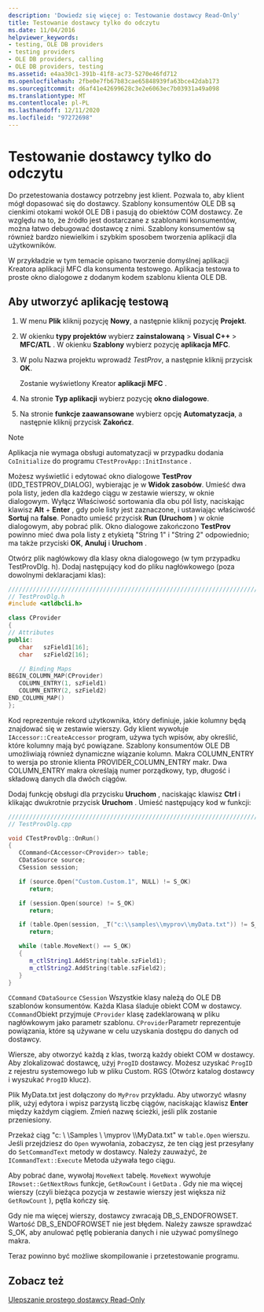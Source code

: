 ```yaml
---
description: 'Dowiedz się więcej o: Testowanie dostawcy Read-Only'
title: Testowanie dostawcy tylko do odczytu
ms.date: 11/04/2016
helpviewer_keywords:
- testing, OLE DB providers
- testing providers
- OLE DB providers, calling
- OLE DB providers, testing
ms.assetid: e4aa30c1-391b-41f8-ac73-5270e46fd712
ms.openlocfilehash: 2fbe0e7fb67b83cae65848939fa63bce42dab173
ms.sourcegitcommit: d6af41e42699628c3e2e6063ec7b03931a49a098
ms.translationtype: MT
ms.contentlocale: pl-PL
ms.lasthandoff: 12/11/2020
ms.locfileid: "97272698"
---
```

# <a name="testing-the-read-only-provider"></a>Testowanie dostawcy tylko do odczytu

Do przetestowania dostawcy potrzebny jest klient. Pozwala to, aby klient mógł dopasować się do dostawcy. Szablony konsumentów OLE DB są cienkimi otokami wokół OLE DB i pasują do obiektów COM dostawcy. Ze względu na to, że źródło jest dostarczane z szablonami konsumentów, można łatwo debugować dostawcę z nimi. Szablony konsumentów są również bardzo niewielkim i szybkim sposobem tworzenia aplikacji dla użytkowników.

W przykładzie w tym temacie opisano tworzenie domyślnej aplikacji Kreatora aplikacji MFC dla konsumenta testowego. Aplikacja testowa to proste okno dialogowe z dodanym kodem szablonu klienta OLE DB.

## <a name="to-create-the-test-application"></a>Aby utworzyć aplikację testową

1. W menu **Plik** kliknij pozycję **Nowy**, a następnie kliknij pozycję **Projekt**.

1. W okienku **typy projektów** wybierz **zainstalowaną**  >  **Visual C++**  >  **MFC/ATL** . W okienku **Szablony** wybierz pozycję **aplikacja MFC**.

1. W polu Nazwa projektu wprowadź *TestProv*, a następnie kliknij przycisk **OK**.

   Zostanie wyświetlony Kreator **aplikacji MFC** .

1. Na stronie **Typ aplikacji** wybierz pozycję **okno dialogowe**.

1. Na stronie **funkcje zaawansowane** wybierz opcję **Automatyzacja**, a następnie kliknij przycisk **Zakończ**.

> [!NOTE]
> Aplikacja nie wymaga obsługi automatyzacji w przypadku dodania `CoInitialize` do programu `CTestProvApp::InitInstance` .

Możesz wyświetlić i edytować okno dialogowe **TestProv** (IDD_TESTPROV_DIALOG), wybierając je w **Widok zasobów**. Umieść dwa pola listy, jeden dla każdego ciągu w zestawie wierszy, w oknie dialogowym. Wyłącz Właściwość sortowania dla obu pól listy, naciskając klawisz **Alt** + **Enter** , gdy pole listy jest zaznaczone, i ustawiając właściwość **Sortuj** na **false**. Ponadto umieść przycisk **Run (Uruchom** ) w oknie dialogowym, aby pobrać plik. Okno dialogowe zakończono **TestProv** powinno mieć dwa pola listy z etykietą "String 1" i "String 2" odpowiednio; ma także przyciski **OK**, **Anuluj** i **Uruchom** .

Otwórz plik nagłówkowy dla klasy okna dialogowego (w tym przypadku TestProvDlg. h). Dodaj następujący kod do pliku nagłówkowego (poza dowolnymi deklaracjami klas):

```cpp
////////////////////////////////////////////////////////////////////////
// TestProvDlg.h
#include <atldbcli.h>  

class CProvider
{
// Attributes
public:
   char   szField1[16];
   char   szField2[16];

   // Binding Maps
BEGIN_COLUMN_MAP(CProvider)
   COLUMN_ENTRY(1, szField1)
   COLUMN_ENTRY(2, szField2)
END_COLUMN_MAP()
};
```

Kod reprezentuje rekord użytkownika, który definiuje, jakie kolumny będą znajdować się w zestawie wierszy. Gdy klient wywołuje `IAccessor::CreateAccessor` program, używa tych wpisów, aby określić, które kolumny mają być powiązane. Szablony konsumentów OLE DB umożliwiają również dynamiczne wiązanie kolumn. Makra COLUMN_ENTRY to wersja po stronie klienta PROVIDER_COLUMN_ENTRY makr. Dwa COLUMN_ENTRY makra określają numer porządkowy, typ, długość i składową danych dla dwóch ciągów.

Dodaj funkcję obsługi dla przycisku **Uruchom** , naciskając klawisz **Ctrl** i klikając dwukrotnie przycisk **Uruchom** . Umieść następujący kod w funkcji:

```cpp
///////////////////////////////////////////////////////////////////////
// TestProvDlg.cpp

void CTestProvDlg::OnRun()
{
   CCommand<CAccessor<CProvider>> table;
   CDataSource source;
   CSession session;

   if (source.Open("Custom.Custom.1", NULL) != S_OK)
      return;

   if (session.Open(source) != S_OK)
      return;

   if (table.Open(session, _T("c:\\samples\\myprov\\myData.txt")) != S_OK)
      return;

   while (table.MoveNext() == S_OK)
   {
      m_ctlString1.AddString(table.szField1);
      m_ctlString2.AddString(table.szField2);
   }
}
```

`CCommand` `CDataSource` `CSession` Wszystkie klasy należą do OLE DB szablonów konsumentów. Każda Klasa śladuje obiekt COM w dostawcy. `CCommand`Obiekt przyjmuje `CProvider` klasę zadeklarowaną w pliku nagłówkowym jako parametr szablonu. `CProvider`Parametr reprezentuje powiązania, które są używane w celu uzyskania dostępu do danych od dostawcy.

Wiersze, aby otworzyć każdą z klas, tworzą każdy obiekt COM w dostawcy. Aby zlokalizować dostawcę, użyj `ProgID` dostawcy. Możesz uzyskać `ProgID` z rejestru systemowego lub w pliku Custom. RGS (Otwórz katalog dostawcy i wyszukać `ProgID` klucz).

Plik MyData.txt jest dołączony do `MyProv` przykładu. Aby utworzyć własny plik, użyj edytora i wpisz parzystą liczbę ciągów, naciskając klawisz **Enter** między każdym ciągiem. Zmień nazwę ścieżki, jeśli plik zostanie przeniesiony.

Przekaż ciąg "c: \\ \Samples \\ \myprov \\\MyData.txt" w `table.Open` wierszu. Jeśli przejdziesz do `Open` wywołania, zobaczysz, że ten ciąg jest przesyłany do `SetCommandText` metody w dostawcy. Należy zauważyć, że `ICommandText::Execute` Metoda używała tego ciągu.

Aby pobrać dane, wywołaj `MoveNext` tabelę. `MoveNext` wywołuje `IRowset::GetNextRows` funkcje, `GetRowCount` i `GetData` . Gdy nie ma więcej wierszy (czyli bieżąca pozycja w zestawie wierszy jest większa niż `GetRowCount` ), pętla kończy się.

Gdy nie ma więcej wierszy, dostawcy zwracają DB_S_ENDOFROWSET. Wartość DB_S_ENDOFROWSET nie jest błędem. Należy zawsze sprawdzać S_OK, aby anulować pętlę pobierania danych i nie używać pomyślnego makra.

Teraz powinno być możliwe skompilowanie i przetestowanie programu.

## <a name="see-also"></a>Zobacz też

[Ulepszanie prostego dostawcy Read-Only](../../data/oledb/enhancing-the-simple-read-only-provider.md)
